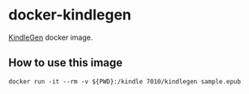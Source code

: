 # docker-kindlegen

[KindleGen](https://www.amazon.com/gp/feature.html?ie=UTF8&docId=1000765211) docker image.

## How to use this image

```
docker run -it --rm -v ${PWD}:/kindle 7010/kindlegen sample.epub
```
